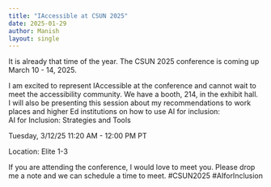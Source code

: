 ```yaml
---
title: "IAccessible at CSUN 2025"
date: 2025-01-29
author: Manish
layout: single
---
```

It is already that time of the year. The CSUN 2025 conference is coming up March 10 - 14, 2025.  

I am excited to represent IAccessible at the conference and cannot wait to meet the accessibility community. We have a booth, 214, in the exhibit hall.  
I will also be presenting this session about my recommendations to work places and higher Ed institutions on how to use AI for inclusion:  
AI for Inclusion: Strategies and Tools

Tuesday, 3/12/25 11:20 AM - 12:00 PM PT

Location: Elite 1-3

If you are attending the conference, I would love to meet you. Please drop me a note and we can schedule a time to meet.
#CSUN2025 #AIforInclusion
